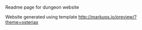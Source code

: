 Readme page for dungeon website

Website generated using template
http://markups.io/preview/?theme=osteriax

